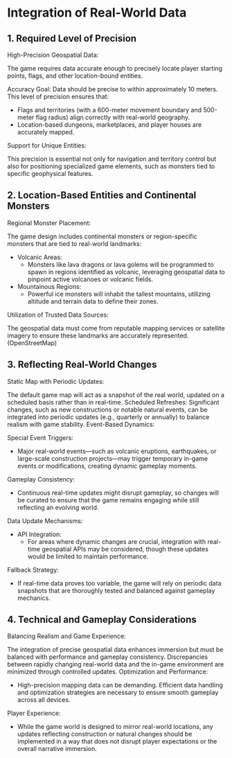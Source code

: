 # Integration of Real-World Data

## 1. Required Level of Precision

High-Precision Geospatial Data:

The game requires data accurate enough to precisely locate player starting points, flags, and other location-bound entities.

Accuracy Goal: Data should be precise to within approximately 10 meters. This level of precision ensures that:

- Flags and territories (with a 600-meter movement boundary and 500-meter flag radius) align correctly with real-world geography.
- Location-based dungeons, marketplaces, and player houses are accurately mapped.

Support for Unique Entities:

This precision is essential not only for navigation and territory control but also for positioning specialized game elements, such as monsters tied to specific geophysical features.

## 2. Location-Based Entities and Continental Monsters

Regional Monster Placement:

The game design includes continental monsters or region-specific monsters that are tied to real-world landmarks:

- Volcanic Areas:
  - Monsters like lava dragons or lava golems will be programmed to spawn in regions identified as volcanic, leveraging geospatial data to pinpoint active volcanoes or volcanic fields.
- Mountainous Regions:
  - Powerful ice monsters will inhabit the tallest mountains, utilizing altitude and terrain data to define their zones.

Utilization of Trusted Data Sources:

The geospatial data must come from reputable mapping services or satellite imagery to ensure these landmarks are accurately represented. (OpenStreetMap)

## 3. Reflecting Real-World Changes

Static Map with Periodic Updates:

The default game map will act as a snapshot of the real world, updated on a scheduled basis rather than in real-time.
Scheduled Refreshes:
Significant changes, such as new constructions or notable natural events, can be integrated into periodic updates (e.g., quarterly or annually) to balance realism with game stability.
Event-Based Dynamics:

Special Event Triggers:

- Major real-world events—such as volcanic eruptions, earthquakes, or large-scale construction projects—may trigger temporary in-game events or modifications, creating dynamic gameplay moments.

Gameplay Consistency:

- Continuous real-time updates might disrupt gameplay, so changes will be curated to ensure that the game remains engaging while still reflecting an evolving world.

Data Update Mechanisms:

- API Integration:
  - For areas where dynamic changes are crucial, integration with real-time geospatial APIs may be considered, though these updates would be limited to maintain performance.

Fallback Strategy:

- If real-time data proves too variable, the game will rely on periodic data snapshots that are thoroughly tested and balanced against gameplay mechanics.

## 4. Technical and Gameplay Considerations

Balancing Realism and Game Experience:

The integration of precise geospatial data enhances immersion but must be balanced with performance and gameplay consistency.
Discrepancies between rapidly changing real-world data and the in-game environment are minimized through controlled updates.
Optimization and Performance:

- High-precision mapping data can be demanding. Efficient data handling and optimization strategies are necessary to ensure smooth gameplay across all devices.

Player Experience:

- While the game world is designed to mirror real-world locations, any updates reflecting construction or natural changes should be implemented in a way that does not disrupt player expectations or the overall narrative immersion.
